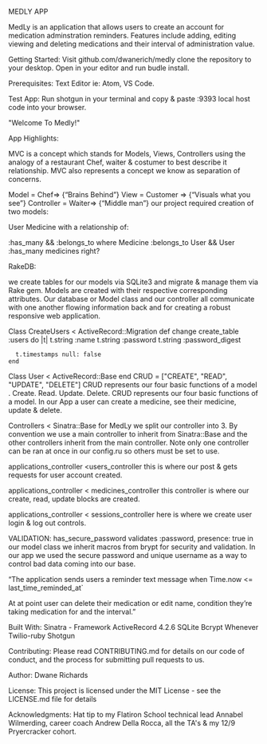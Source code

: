 MEDLY APP

MedLy is an application that allows users to create an account for medication adminstration reminders. Features include adding, editing viewing and deleting medications and their interval of administration value.


Getting Started:
Visit github.com/dwanerich/medly clone the repository to your desktop. Open in your editor and run budle install.

Prerequisites:
Text Editor ie: Atom, VS Code.

Test App:
Run shotgun in your terminal and copy & paste :9393 local host code into your browser.

"Welcome To Medly!"


App Highlights:

MVC is a concept which stands for Models, Views, Controllers using the analogy of a restaurant Chef, waiter & costumer to best describe it relationship. MVC also represents a concept we know as separation of concerns.

Model = Chef=> {“Brains Behind”}
View = Customer => {“Visuals what you see”}
Controller = Waiter=> {“Middle man”}
our project required creation of two models:

User
Medicine
with a relationship of:

:has_many && :belongs_to where Medicine :belongs_to User && User :has_many medicines right?

RakeDB:

we create tables for our models via SQLite3 and migrate & manage them via Rake gem. Models are created with their respective corresponding attributes. Our database or Model class and our controller all communicate with one another flowing information back and for creating a robust responsive web application.

Class CreateUsers < ActiveRecord::Migration
  def change
    create_table :users do |t|
      t.string :name
      t.string :password
      t.string :password_digest

      t.timestamps null: false
    end
Class User < ActiveRecord::Base
end
CRUD = ["CREATE", "READ", "UPDATE", "DELETE"]
CRUD represents our four basic functions of a model . Create. Read. Update. Delete. CRUD represents our four basic functions of a model. In our App a user can create a medicine, see their medicine, update & delete.

Controllers < Sinatra::Base
for MedLy we split our controller into 3. By convention we use a main controller to inherit from Sinatra::Base and the other controllers inherit from the main controller. Note only one controller can be ran at once in our config.ru so others must be set to use.

applications_controller <users_controller
this is where our post & gets requests for user account created.

applications_controller < medicines_controller
this controller is where our create, read, update blocks are created.

applications_controller < sessions_controller
here is where we create user login & log out controls.

VALIDATION:
has_secure_password
validates :password, presence: true
in our model class we inherit macros from brypt for security and validation. In our app we used the secure password and unique username as a way to control bad data coming into our base.

“The application sends users a reminder text message when
Time.now <= last_time_reminded_at`

At at point user can delete their medication or edit name, condition they’re taking medication for and the interval.”

Built With:
Sinatra - Framework
ActiveRecord 4.2.6
SQLite
Bcrypt
Whenever
Twilio-ruby
Shotgun

Contributing:
Please read CONTRIBUTING.md for details on our code of conduct, and the process for submitting pull requests to us.

Author:
Dwane Richards

License:
This project is licensed under the MIT License - see the LICENSE.md file for details

Acknowledgments:
Hat tip to my Flatiron School technical lead Annabel Wilmerding, career coach Andrew Della Rocca, all the TA's & my 12/9 Pryercracker cohort.